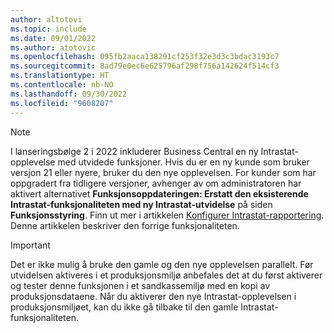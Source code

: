 ```yaml
---
author: altotovi
ms.topic: include
ms.date: 09/01/2022
ms.author: atotovic
ms.openlocfilehash: 095fb2aaca138291cf253f32e3d3c3bdac3193c7
ms.sourcegitcommit: 8ad79e0ec6e625796af298f756a142624f514cf3
ms.translationtype: HT
ms.contentlocale: nb-NO
ms.lasthandoff: 09/30/2022
ms.locfileid: "9608207"
---
```

> [!NOTE]
> I lanseringsbølge 2 i 2022 inkluderer Business Central en ny Intrastat-opplevelse med utvidede funksjoner. Hvis du er en ny kunde som bruker versjon 21 eller nyere, bruker du den nye opplevelsen. For kunder som har oppgradert fra tidligere versjoner, avhenger av om administratoren har aktivert alternativet **Funksjonsoppdateringen: Erstatt den eksisterende Intrastat-funksjonaliteten med ny Intrastat-utvidelse** på siden **Funksjonsstyring**. Finn ut mer i artikkelen [Konfigurer Intrastat-rapportering](../finance-how-setup-report-intrastat.md). Denne artikkelen beskriver den forrige funksjonaliteten.

> [!IMPORTANT]
> Det er ikke mulig å bruke den gamle og den nye opplevelsen parallelt. Før utvidelsen aktiveres i et produksjonsmiljø anbefales det at du først aktiverer og tester denne funksjonen i et sandkassemiljø med en kopi av produksjonsdataene. Når du aktiverer den nye Intrastat-opplevelsen i produksjonsmiljøet, kan du ikke gå tilbake til den gamle Intrastat-funksjonaliteten.